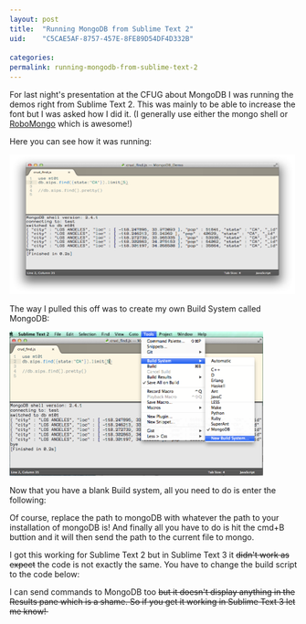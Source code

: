 ```yaml
---
layout: post
title:  "Running MongoDB from Sublime Text 2"
uid:	"C5CAE5AF-8757-457E-8FE89D54DF4D332B"

categories: 
permalink: running-mongodb-from-sublime-text-2
---
```

<p>For last night's presentation at the CFUG about MongoDB I was running the demos right from Sublime Text 2. This was mainly to be able to increase the font but I was asked how I did it. (I generally use either the mongo shell or <a href="http://robomongo.org/">RoboMongo</a> which is awesome!)</p>
<p>Here you can see how it was running: </p>
<p><a href="/blog/assets/content/Screenshot 2013-11-08 15.08.53.png" target="_blank"><img src="/blog/assets/content/Screenshot 2013-11-08 15.08.53.png" alt="" width="500" height="245" /></a></p>
<p>The way I pulled this off was to create my own Build System called MongoDB:</p>
<p><img src="/blog/assets/content/Screenshot 2013-11-08 15.09.37.png" alt="" width="444" height="253" /></p>
<p>Now that you have a blank Build system, all you need to do is enter the following:</p>
<p>
<script src="https://gist.github.com/cybersonic/7372861.js"></script>
</p>
<p>Of course, replace the path to mongoDB with whatever the path to your installation of mongoDB is! And finally all you have to do is hit the cmd+B buttion and it will then send the path to the current file to mongo. </p>
<p>I got this working for Sublime Text 2 but in Sublime Text 3 it <span style="text-decoration: line-through;">didn't work as expect</span> the code is not exactly the same. You have to change the build script to the code below:</p>
<p>
<script src="https://gist.github.com/cybersonic/7373013.js"></script>
</p>
<p> I can send commands to MongoDB too <span style="text-decoration: line-through;"> but it doesn't display anything in the Results pane which is a shame. So if you get it working in Sublime Text 3 let me know! </span></p>
<p> </p>